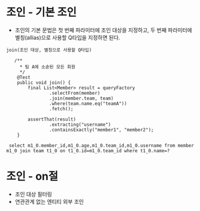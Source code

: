 # 조인 - 기본 조인
- 조인의 기본 문법은 첫 번째 파라미터에 조인 대상을 지정하고, 두 번째 파라미터에 별칭(allias)으로 사용할 Q타입을 지정하면 된다.

```
join(조인 대상, 별칭으로 사용할 Q타입)
```

```
   /**
     * 팀 A에 소솓된 모든 회원
     */
    @Test
    public void join() {
        final List<Member> result = queryFactory
                .selectFrom(member)
                .join(member.team, team)
                .where(team.name.eq("teamA"))
                .fetch();

        assertThat(result)
                .extracting("username")
                .containsExactly("member1", "member2");
    }
```

```
 select m1_0.member_id,m1_0.age,m1_0.team_id,m1_0.username from member m1_0 join team t1_0 on t1_0.id=m1_0.team_id where t1_0.name=?

```

# 조인 - on절
- 조인 대상 필터링
- 연관관계 없는 엔티티 외부 조인

